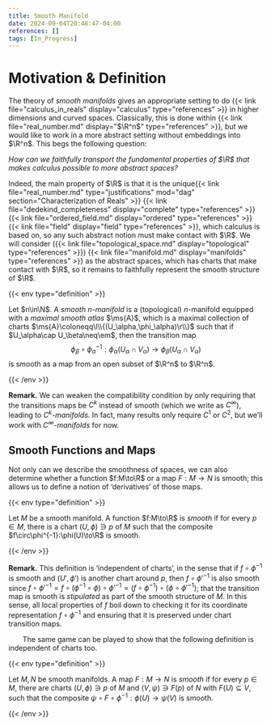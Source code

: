```yaml
---
title: Smooth Manifold
date: 2024-09-04T20:48:47-04:00
references: []
tags: [In_Progress]
---
```


# Motivation & Definition

The theory of *smooth manifolds* gives an appropriate setting to do {{< link file="calculus_in_reals" display="calculus" type="references" >}} in higher dimensions and curved spaces. Classically, this is done within {{< link file="real_number.md" display="$\R^n$" type="references" >}}, but we would like to work in a more abstract setting without embeddings into $\R^n$. This begs the following question:

<div class="space"></div>
<div class="center">
    <i>How can we faithfully transport the fundamental properties of $\R$ that makes calculus possible to more abstract spaces?</i>
</div>
<div class="space"></div>

Indeed, the main property of $\R$ is that it is the unique{{< link file="real_number.md" type="justifications" mod="dag" section="Characterization of Reals" >}} {{< link file="dedekind_completeness" display="complete" type="references" >}} {{< link file="ordered_field.md" display="ordered" type="references" >}} {{< link file="field" display="field" type="references" >}}, which calculus is based on, so any such abstract notion must make contact with $\R$. We will consider ({{< link file="topological_space.md" display="topological" type="references" >}}) {{< link file="manifold.md" display="manifolds" type="references" >}} as the abstract spaces, which has charts that make contact with $\R$, so it remains to faithfully represent the smooth structure of $\R$.

{{< env type="definition" >}}

Let $n\in\N$. A *smooth $n$-manifold* is a (topological) $n$-manifold equipped with a *maximal smooth atlas* $\ms{A}$, which is a maximal collection of charts $\ms{A}\coloneqq\l\\{(U_\alpha,\phi_\alpha)\r\\}$ such that if $U_\alpha\cap U_\beta\neq\em$, then the transition map
$$\begin{equation}
    \phi_\beta\circ\phi_\alpha^{-1}:\phi_\alpha(U_\alpha\cap V_\alpha)\to\phi_\beta(U_\alpha\cap V_\alpha)
\end{equation}$$
is smooth as a map from an open subset of $\R^n$ to $\R^n$.

{{< /env >}}

**Remark.** We can weaken the compatibility condition by only requiring that the transitions maps be $C^k$ instead of smooth (which we write as $C^\infty$), leading to *$C^k$-manifolds*. In fact, many results only require $C^1$ or $C^2$, but we’ll work with *$C^\infty$-manifolds* for now.

<div class="space"></div>

## Smooth Functions and Maps

Not only can we describe the smoothness of spaces, we can also determine whether a function $f:M\to\R$ or a map $F:M\to N$ is smooth; this allows us to define a notion of ‘derivatives’ of those maps.

{{< env type="definition" >}}

Let $M$ be a smooth manifold. A function $f:M\to\R$ is *smooth* if for every $p\in M$, there is a chart $(U,\phi)\ni p$ of $M$ such that the composite $f\circ\phi^{-1}:\phi(U)\to\R$ is smooth.

{{< /env >}}

**Remark.** This definition is ‘independent of charts’, in the sense that if $f\circ\phi^{-1}$ is smooth and $(U',\phi')$ is another chart around $p$, then $f\circ\phi'^{-1}$ is also smooth since $f\circ\phi'^{-1}=f\circ(\phi^{-1}\circ\phi)\circ\phi'^{-1}=(f\circ\phi^{-1})\circ(\phi\circ\phi'^{-1})$; that the transition map is smooth is *stipulated* as part of the smooth structure of $M$. In this sense, all local properties of $f$ boil down to checking it for its coordinate representation $f\circ\phi^{-1}$ and ensuring that it is preserved under chart transition maps.

<div class="space"></div>

&emsp;&emsp;The same game can be played to show that the following definition is independent of charts too.

{{< env type="definition" >}}

Let $M,N$ be smooth manifolds. A map $F:M\to N$ is *smooth* if for every $p\in M$, there are charts $(U,\phi)\ni p$ of $M$ and $(V,\psi)\ni F(p)$ of $N$ with $F(U)\subseteq V$, such that the composite $\psi\circ F\circ\phi^{-1}:\phi(U)\to\psi(V)$ is smooth.

{{< /env >}}
